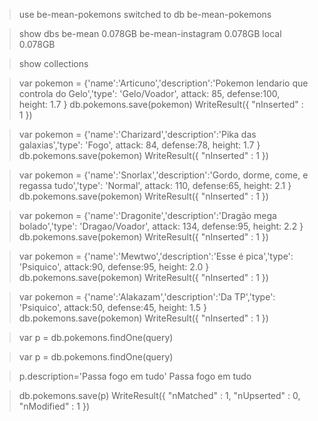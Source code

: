 > use be-mean-pokemons
switched to db be-mean-pokemons

> show dbs
be-mean            0.078GB
be-mean-instagram  0.078GB
local              0.078GB

> show collections

> var pokemon = {'name':'Articuno','description':'Pokemon lendario que controla do Gelo','type': 'Gelo/Voador', attack: 85, defense:100, height: 1.7 }
> db.pokemons.save(pokemon)
WriteResult({ "nInserted" : 1 })

> var pokemon = {'name':'Charizard','description':'Pika das galaxias','type': 'Fogo', attack: 84, defense:78, height: 1.7 }
> db.pokemons.save(pokemon)
WriteResult({ "nInserted" : 1 })

> var pokemon = {'name':'Snorlax','description':'Gordo, dorme, come, e regassa tudo','type': 'Normal', attack: 110, defense:65, height: 2.1 }
> db.pokemons.save(pokemon)
WriteResult({ "nInserted" : 1 })

> var pokemon = {'name':'Dragonite','description':'Dragão mega bolado','type': 'Dragao/Voador', attack: 134, defense:95, height: 2.2 }
> db.pokemons.save(pokemon)
WriteResult({ "nInserted" : 1 })

> var pokemon = {'name':'Mewtwo','description':'Esse é pica','type': 'Psiquico', attack:90, defense:95, height: 2.0 }
> db.pokemons.save(pokemon)
WriteResult({ "nInserted" : 1 })

> var pokemon = {'name':'Alakazam','description':'Da TP','type': 'Psiquico', attack:50, defense:45, height: 1.5 }
> db.pokemons.save(pokemon)
WriteResult({ "nInserted" : 1 })

> var p = db.pokemons.findOne(query)

> var p = db.pokemons.findOne(query)

> p.description='Passa fogo em tudo'
Passa fogo em tudo

> db.pokemons.save(p)
WriteResult({ "nMatched" : 1, "nUpserted" : 0, "nModified" : 1 })